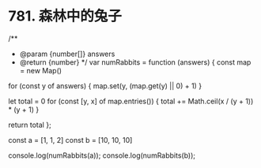 # 781. 森林中的兔子

/**
 * @param {number[]} answers
 * @return {number}
 */
var numRabbits = function (answers) {
  const map = new Map()

  for (const y of answers) {
    map.set(y, (map.get(y) || 0) + 1)
  }

  let total = 0
  for (const [y, x] of map.entries()) {
    total += Math.ceil(x / (y + 1)) * (y + 1)
  }

  return total
};

const a = [1, 1, 2]
const b = [10, 10, 10]

console.log(numRabbits(a));
console.log(numRabbits(b));
